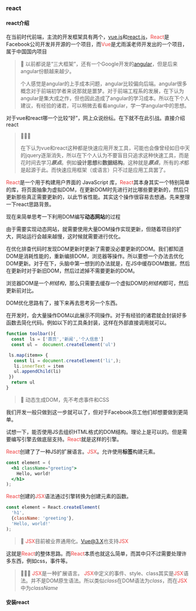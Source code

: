 ### react

#### react介绍

在当前时代前端，主流的开发框架具有两个，[vue.js](https://cn.vuejs.org/)和[react.js](https://reactjs.org/)，<font style="color:#f03d3d">React</font>是Facebook公司开发并开源的一个项目，而<font style="color:#f03d3d">Vue</font>是尤雨溪老师开发出的一个项目，属于中国国内项目

> :whale2: 以前都说是“三大框架”，还有一个Google开发的[angular](https://angular.cn/)，但是后来angular份额越来越少。
>
> 个人感觉是angular的上手成本问题，angular比较偏向后端。angular很多概念对于前端初学者来说那就是噩梦。对于前端工程系的发展，在下认为angular是集大成之作，但也因此造成了angular的学习成本。所以在下个人建议，有经验的诸君，可以稍微去看看angular，学一学angular中的思想。 

对于vue和react哪一个比较“好”，网上众说纷纭。在下就不在此引战。直接介绍react

> :whale2::whale2::whale2:
>
> 在下认为vue和react这种都是快速应用开发工具，可能也会像曾经如日中天的jquery逐渐消失，所以在下个人认为不要盲目只追求这种快速工具，而是花时间去学习***原点***。例如**设计思想**和**数据结构**。这种就是***原点***，所有的*术*都是起源于此。而快速应用框架（或语言）只不过是应用工具罢了。



<font style="color:#f03d3d">React</font>是一个用于构建用户界面的 JavaScript 库，<font style="color:#f03d3d">React</font>其本身其实一个特别简单的库，将页面抽象为虚拟DOM，在更新DOM时先进行对比哪些要更新的，然后只更新那些真正需要更新的，以此节省性能。其实这个操作很容易去想通。先来整理一下react思路背景。

现在来简单思考一下利用DOM编写**动态网站**的过程

由于需要实现动态网站，就需要使用大量DOM操作实现更新，但随着项目的扩大，网站运行会越来越慢，这时候就需要进行优化。 

在优化排查代码时发现DOM更新时更新了需要没必要更新的DOM。我们都知道DOM是消耗性能的，重新编排DOM，浏览器等操作。所以要想一个办法去优化DOM更新。对于在下，头脑中第一想到的办法就是，在JS中缓存DOM数据，然后在更新时对于新旧DOM，然后过滤掉不需要更新的DOM。

 浏览器DOM是一个*树结构*，那么只需要去缓存一个虚拟DOM的*树结构*即可，然后更新前对比。

DOM优化思路有了，接下来再去思考另一个东西。

在开发时，会大量操作DOM以此展示不同操作。对于有经验的诸君就会封装好多函数去简化代码。例如以下的工具条封装，这样在外部直接调用就可以。

```javascript
function toolbar(){
  const  ls = ['首页','新闻','个人信息']
  const ul =  document.createElement('ul')

 ls.map(item=> {
   const li = document.createElement('li',);
   li.innerText = item
   ul.appendChild(li)
 })
  return ul
}

```

> :whale2: 动态生成DOM，先不考虑事件和CSS

我们开发一般只做到这一步就可以了，但对于Facebook员工他们却想要做到更简单。



试想一下，能否使用JS去组织HTML格式的DOM结构。理论上是可以的。但是需要编写引擎去做底层支持。<font style="color:#f03d3d">React</font>就是这样的引擎。

<font style="color:#f03d3d">React</font>创建了了一种JS的扩展语言。<font style="color:#f03d3d">JSX</font>。允许使用**标签**构建元素。

```jsx
const element = (
  <h1 className="greeting">
    Hello, world!
  </h1>
);
```

<font style="color:#f03d3d">React</font>创建的<font style="color:#f03d3d">JSX</font>语法通过引擎转换为创建元素的函数。

```jsx
const element = React.createElement(
  'h1',
  {className: 'greeting'},
  'Hello, world!'
);
```

> :whale2: <font style="color:#f03d3d">JSX</font>目前被业界通用化。<font style="color:#f03d3d">Vue@3.X</font>也支持<font style="color:#f03d3d">JSX</font>



这就是<font style="color:#f03d3d">React</font>的整体思路。而<font style="color:#f03d3d">React</font>本质也就这么简单，而其中只不过需要处理许多东西，例如css，事件等。

> :whale2::whale2::whale2: <font style="color:#f03d3d">JSX</font>是一种扩展语言。 <font style="color:#f03d3d">JSX</font>中定义的事件、style、class其实是<font style="color:#f03d3d">JSX</font>语法。并不是DOM原生语法。所以类似*class*在DOM语法为*class*，而在<font style="color:#f03d3d">JSX</font>中为*className*



#### 安装react

